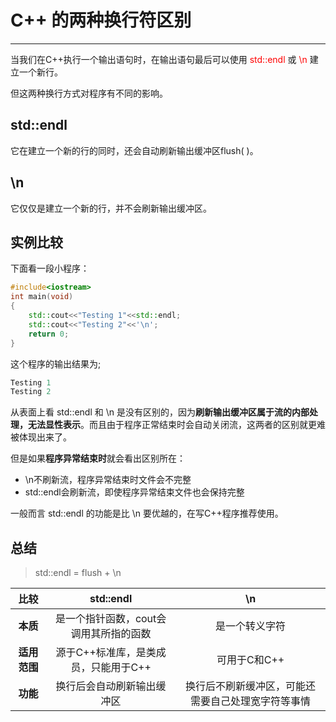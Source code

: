 # C++ 的两种换行符区别

------

当我们在C++执行一个输出语句时，在输出语句最后可以使用 <font color="red">std::endl</font> 或 <font color="red">\n</font> 建立一个新行。

但这两种换行方式对程序有不同的影响。


## std::endl

它在建立一个新的行的同时，还会自动刷新输出缓冲区flush( )。



## \\n

它仅仅是建立一个新的行，并不会刷新输出缓冲区。



## 实例比较

下面看一段小程序：

```cpp
#include<iostream>
int main(void)
{
	std::cout<<"Testing 1"<<std::endl;
	std::cout<<"Testing 2"<<'\n';
	return 0;
}
```

这个程序的输出结果为;

```cpp
Testing 1
Testing 2
```

从表面上看 std::endl 和 \n 是没有区别的，因为**刷新输出缓冲区属于流的内部处理，无法显性表示**。而且由于程序正常结束时会自动关闭流，这两者的区别就更难被体现出来了。

但是如果**程序异常结束时**就会看出区别所在：

- \n不刷新流，程序异常结束时文件会不完整
- std::endl会刷新流，即使程序异常结束文件也会保持完整

一般而言 std::endl 的功能是比 \n 要优越的，在写C++程序推荐使用。




## 总结

> std::endl = flush + \n

| 比较 | std::endl | \n |
|:----:|:----:|:----:|
| **本质** | 是一个指针函数，cout会调用其所指的函数 | 是一个转义字符 |
| **适用范围** | 源于C++标准库，是类成员，只能用于C++ | 可用于C和C++ |
| **功能** | 换行后会自动刷新输出缓冲区 | 换行后不刷新缓冲区，可能还需要自己处理宽字符等事情 |


